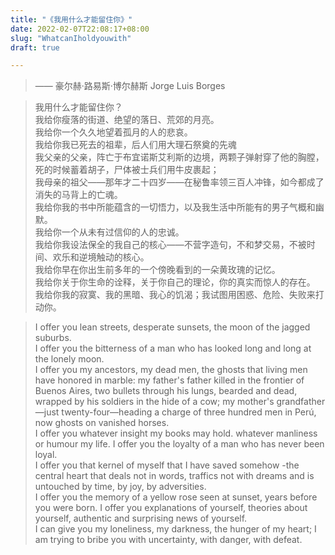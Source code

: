 ```yaml
---
title: "《我用什么才能留住你》"
date: 2022-02-07T22:08:17+08:00
slug: "WhatcanIholdyouwith"
draft: true

---
```


> —— 豪尔赫·路易斯·博尔赫斯 Jorge Luis Borges

> 我用什么才能留住你？   
> 我给你瘦落的街道、绝望的落日、荒郊的月亮。  
> 我给你一个久久地望着孤月的人的悲哀。  
> 我给你我已死去的祖辈，后人们用大理石祭奠的先魂  
> 我父亲的父亲，阵亡于布宜诺斯艾利斯的边境，两颗子弹射穿了他的胸膛，死的时候蓄着胡子，尸体被士兵们用牛皮裹起；  
> 我母亲的祖父——那年才二十四岁——在秘鲁率领三百人冲锋，如今都成了消失的马背上的亡魂。  
> 我给你我的书中所能蕴含的一切悟力，以及我生活中所能有的男子气概和幽默。  
> 我给你一个从未有过信仰的人的忠诚。  
> 我给你我设法保全的我自己的核心——不营字造句，不和梦交易，不被时间、欢乐和逆境触动的核心。  
> 我给你早在你出生前多年的一个傍晚看到的一朵黄玫瑰的记忆。  
> 我给你关于你生命的诠释，关于你自己的理论，你的真实而惊人的存在。  
> 我给你我的寂寞、我的黑暗、我心的饥渴；我试图用困惑、危险、失败来打动你。  

> I offer you lean streets, desperate sunsets, the moon of the jagged suburbs.  
I offer you the bitterness of a man who has looked long and long at the lonely moon.  
I offer you my ancestors, my dead men, the ghosts that living men have honored in marble: my father's father killed in the frontier of Buenos Aires, two bullets through his lungs, bearded and dead, wrapped by his soldiers in the hide of a cow; my mother's grandfather —just twenty-four—heading a charge of three hundred men in Perú, now ghosts on vanished horses.  
I offer you whatever insight my books may hold. whatever manliness or humour my life. I offer you the loyalty of a man who has never been loyal.  
I offer you that kernel of myself that I have saved somehow -the central heart that deals not in words, traffics not with dreams and is untouched by time, by joy, by adversities.  
I offer you the memory of a yellow rose seen at sunset, years before you were born.
I offer you explanations of yourself, theories about yourself, authentic and surprising news of yourself.  
I can give you my loneliness, my darkness, the hunger of my heart; I am trying to bribe you with uncertainty, with danger, with defeat.  
